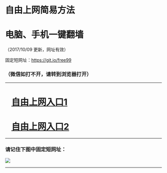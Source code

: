 ﻿# 自由上网简易方法

# 电脑、手机一键翻墙

（2017/10/09 更新，网址有效）

固定短网址：https://git.io/free99

### （微信如打不开，请转到浏览器打开）


***





# &nbsp;&nbsp; <a href="http://ft2967327941.fwq-tz-1001.info/fwqtz01.html?t=100900122746 " target="_blank">自由上网入口1</a>
# &nbsp;&nbsp; <a href="http://ft278248406.fwq-tz-1002.info/fwqtz02.html?t=100900130476 " target="_blank">自由上网入口2</a>
***

### 请记住下图中固定短网址：

<img src="https://s3-us-west-2.amazonaws.com/fwq-1001/yjfq-20170905okok.png" /> 


***

